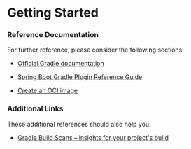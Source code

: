 # Getting Started


### Reference Documentation


For further reference, please consider the following sections:


* [Official Gradle documentation](https://docs.gradle.org)

* [Spring Boot Gradle Plugin Reference Guide](https://docs.spring.io/spring-boot/docs/3.1.4/gradle-plugin/reference/html/)

* [Create an OCI image](https://docs.spring.io/spring-boot/docs/3.1.4/gradle-plugin/reference/html/#build-image)


### Additional Links


These additional references should also help you:


* [Gradle Build Scans – insights for your project's build](https://scans.gradle.com#gradle)


